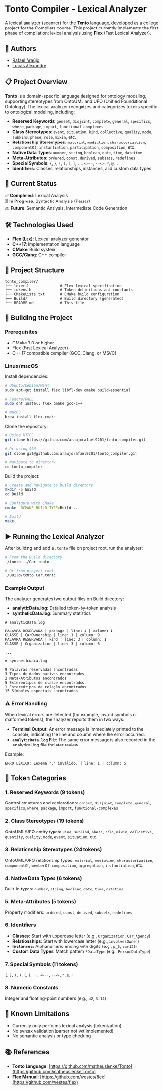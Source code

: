 # Tonto Compiler - Lexical Analyzer

A lexical analyzer (scanner) for the **Tonto** language, developed as a college project for the Compilers course. This project currently implements the first phase of compilation: lexical analysis using **Flex** (Fast Lexical Analyzer).

## 👥 Authors

- [Rafael Araújo](https://github.com/araujorafael9201)
- [Lucas Alexandre](https://github.com/lucasalexandreao)

## 📋 Project Overview

**Tonto** is a domain-specific language designed for ontology modeling, supporting stereotypes from OntoUML and UFO (Unified Foundational Ontology). The lexical analyzer recognizes and categorizes tokens specific to ontological modeling, including:

- **Reserved Keywords**: `genset`, `disjoint`, `complete`, `general`, `specifics`, `where`, `package`, `import`, `functional-complexes`
- **Class Stereotypes**: `event`, `situation`, `kind`, `collective`, `quality`, `mode`, `subkind`, `phase`, `role`, `mixin`, etc.
- **Relationship Stereotypes**: `material`, `mediation`, `characterization`, `componentOf`, `instantiation`, `participation`, `composition`, etc.
- **Native Data Types**: `number`, `string`, `boolean`, `date`, `time`, `datetime`
- **Meta-Attributes**: `ordered`, `const`, `derived`, `subsets`, `redefines`
- **Special Symbols**: `{`, `}`, `(`, `)`, `[`, `]`, `..`, `<>--`, `--<>`, `*`, `@`, `:`
- **Identifiers**: Classes, relationships, instances, and custom data types

## 🚀 Current Status

✅ **Completed**: Lexical Analysis  
⏳ **In Progress**: Syntactic Analysis (Parser)  
🔜 **Future**: Semantic Analysis, Intermediate Code Generation

## 🛠️ Technologies Used

- **Flex (Lex)**: Lexical analyzer generator
- **C++17**: Implementation language
- **CMake**: Build system
- **GCC/Clang**: C++ compiler

## 📂 Project Structure

```
tonto_compiler/
├── lexer.l              # Flex lexical specification
├── tokens.h             # Token definitions and constants
├── CMakeLists.txt       # CMake build configuration
├── Build/               # Build directory (generated)
└── README.md            # This file
```

## 🔧 Building the Project

### Prerequisites

- CMake 3.0 or higher
- Flex (Fast Lexical Analyzer)
- C++17 compatible compiler (GCC, Clang, or MSVC)

### Linux/macOS

Install dependencies:
```bash
# Ubuntu/Debian/Mint
sudo apt-get install flex libfl-dev cmake build-essential

# Fedora/RHEL
sudo dnf install flex cmake gcc-c++

# macOS
brew install flex cmake
```

Clone the repository:
```bash
# Using HTTPS
git clone https://github.com/araujorafael9201/tonto_compiler.git

# Or using SSH
git clone git@github.com:araujorafael9201/tonto_compiler.git

# Navigate to directory
cd tonto_compiler
```

Build the project:
```bash
# Create and navigate to build directory
mkdir -p Build
cd Build

# Configure with CMake
cmake -DCMAKE_BUILD_TYPE=Build ..

# Build
make
```

## ▶️ Running the Lexical Analyzer

After building and add a `.tonto` file on project root, run the analyzer:

```bash
# From the Build directory
./tonto ../Car.tonto

# Or from project root
./Build/tonto Car.tonto
```

### Example Output

The analyzer generates two output files on Build directory:
- **analyticData.log**: Detailed token-by-token analysis
- **syntheticData.log**: Summary statistics

```
# analyticData.log

PALAVRA RESERVADA | package | line: 1 | column: 1
CLASSE | CarOwnership | line: 1 | column: 9
PALAVRA RESERVADA | kind | line: 3 | column: 1
CLASSE | Organization | line: 3 | column: 6

...

# syntheticData.log

9 Palavras reservadas encontradas
3 Tipos de dados nativos encontrados
2 Meta-Atributos encontrados
5 Estereótipos de classe encontrados
1 Estereótipos de relação encontrados
15 Símbolos especiais encontrados
```

### ⚠️ Error Handling

When lexical errors are detected (for example, invalid symbols or malformed tokens), the analyzer reports them in two ways:

* **Terminal Output**: An error message is immediately printed to the console, indicating the line and column where the error occurred.
* **`analyticData.log` File**: The same error message is also recorded in the analytical log file for later review.

Example:

```
ERRO LÉXICO: Lexema "," inválido. | line: 1 | column: 5
```

## 📝 Token Categories

### 1. Reserved Keywords (9 tokens)
Control structures and declarations: `genset`, `disjoint`, `complete`, `general`, `specifics`, `where`, `package`, `import`, `functional-complexes`

### 2. Class Stereotypes (19 tokens)
OntoUML/UFO entity types: `kind`, `subkind`, `phase`, `role`, `mixin`, `collective`, `quantity`, `quality`, `mode`, `event`, `situation`, etc.

### 3. Relationship Stereotypes (24 tokens)
OntoUML/UFO relationship types: `material`, `mediation`, `characterization`, `componentOf`, `memberOf`, `composition`, `aggregation`, `instantiation`, etc.

### 4. Native Data Types (6 tokens)
Built-in types: `number`, `string`, `boolean`, `date`, `time`, `datetime`

### 5. Meta-Attributes (5 tokens)
Property modifiers: `ordered`, `const`, `derived`, `subsets`, `redefines`

### 6. Identifiers
- **Classes**: Start with uppercase letter (e.g., `Organization`, `Car_Agency`)
- **Relationships**: Start with lowercase letter (e.g., `involvesOwner`)
- **Instances**: Alphanumeric ending with digits (e.g., `p_3`, `car123`)
- **Custom Data Types**: Match pattern `*DataType` (e.g., `PersonDataType`)

### 7. Special Symbols (11 tokens)
`{`, `}`, `(`, `)`, `[`, `]`, `..`, `<>--`, `--<>`, `*`, `@`, `:`

### 8. Numeric Constants
Integer and floating-point numbers (e.g., `42`, `3.14`)

## 🐛 Known Limitations

- Currently only performs lexical analysis (tokenization)
- No syntax validation (parser not yet implemented)
- No semantic analysis or type checking

## 📚 References

- **Tonto Language**: [https://github.com/matheuslenke/Tonto](https://github.com/matheuslenke/Tonto)
- **Flex Manual**: [https://github.com/westes/flex](https://github.com/westes/flex)